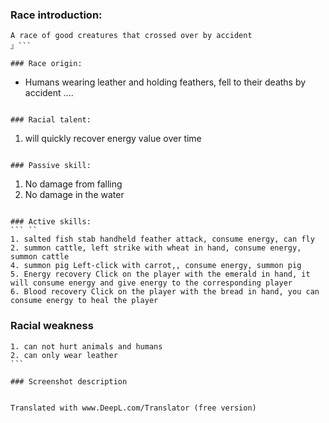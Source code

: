 ### Race introduction:
````
A race of good creatures that crossed over by accident
』```

### Race origin:
````
- Humans wearing leather and holding feathers, fell to their deaths by accident ....
```

### Racial talent:
````
1. will quickly recover energy value over time
```

### Passive skill:
```
1. No damage from falling
2. No damage in the water
```

### Active skills:
``` ``
1. salted fish stab handheld feather attack, consume energy, can fly
2. summon cattle, left strike with wheat in hand, consume energy, summon cattle
4. summon pig Left-click with carrot,, consume energy, summon pig
5. Energy recovery Click on the player with the emerald in hand, it will consume energy and give energy to the corresponding player
6. Blood recovery Click on the player with the bread in hand, you can consume energy to heal the player
````

### Racial weakness
```` 1.
1. can not hurt animals and humans
2. can only wear leather
```

### Screenshot description


Translated with www.DeepL.com/Translator (free version)